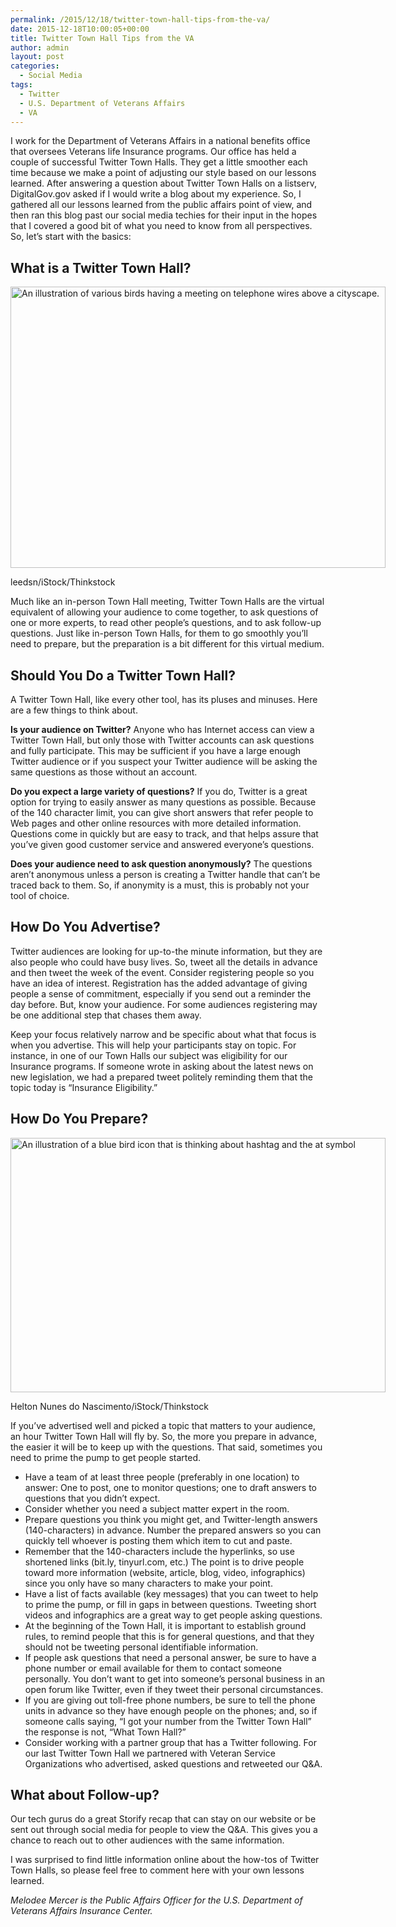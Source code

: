 ```yaml
---
permalink: /2015/12/18/twitter-town-hall-tips-from-the-va/
date: 2015-12-18T10:00:05+00:00
title: Twitter Town Hall Tips from the VA
author: admin
layout: post
categories:
  - Social Media
tags:
  - Twitter
  - U.S. Department of Veterans Affairs
  - VA
---
```


I work for the Department of Veterans Affairs in a national benefits office that oversees Veterans life Insurance programs. Our office has held a couple of successful Twitter Town Halls. They get a little smoother each time because we make a point of adjusting our style based on our lessons learned. After answering a question about Twitter Town Halls on a listserv, DigitalGov.gov asked if I would write a blog about my experience. So, I gathered all our lessons learned from the public affairs point of view, and then ran this blog past our social media techies for their input in the hopes that I covered a good bit of what you need to know from all perspectives. So, let’s start with the basics:

## What is a Twitter Town Hall?

<div id="attachment_335241" style="width: 610px" class="wp-caption aligncenter">
  <img class="size-full wp-image-335241" src="https://s3.amazonaws.com/sitesusa/wp-content/uploads/sites/212/2015/12/600-x-450-Vector-Card-With-Birds-leedsn-iStock-Thinkstock-484475995-Converted.jpg" alt="An illustration of various birds having a meeting on telephone wires above a cityscape." width="600" height="450" />
  
  <p class="wp-caption-text">
    leedsn/iStock/Thinkstock
  </p>
</div>

Much like an in-person Town Hall meeting, Twitter Town Halls are the virtual equivalent of allowing your audience to come together, to ask questions of one or more experts, to read other people’s questions, and to ask follow-up questions. Just like in-person Town Halls, for them to go smoothly you’ll need to prepare, but the preparation is a bit different for this virtual medium.

## Should You Do a Twitter Town Hall?

A Twitter Town Hall, like every other tool, has its pluses and minuses. Here are a few things to think about.

**Is your audience on Twitter?** Anyone who has Internet access can view a Twitter Town Hall, but only those with Twitter accounts can ask questions and fully participate. This may be sufficient if you have a large enough Twitter audience or if you suspect your Twitter audience will be asking the same questions as those without an account.

**Do you expect a large variety of questions?** If you do, Twitter is a great option for trying to easily answer as many questions as possible. Because of the 140 character limit, you can give short answers that refer people to Web pages and other online resources with more detailed information. Questions come in quickly but are easy to track, and that helps assure that you’ve given good customer service and answered everyone’s questions.

**Does your audience need to ask question anonymously?** The questions aren&#8217;t anonymous unless a person is creating a Twitter handle that can&#8217;t be traced back to them. So, if anonymity is a must, this is probably not your tool of choice.

## How Do You Advertise?

Twitter audiences are looking for up-to-the minute information, but they are also people who could have busy lives. So, tweet all the details in advance and then tweet the week of the event. Consider registering people so you have an idea of interest. Registration has the added advantage of giving people a sense of commitment, especially if you send out a reminder the day before. But, know your audience. For some audiences registering may be one additional step that chases them away.

Keep your focus relatively narrow and be specific about what that focus is when you advertise. This will help your participants stay on topic. For instance, in one of our Town Halls our subject was eligibility for our Insurance programs. If someone wrote in asking about the latest news on new legislation, we had a prepared tweet politely reminding them that the topic today is “Insurance Eligibility.”

## How Do You Prepare?

<div id="attachment_335281" style="width: 610px" class="wp-caption aligncenter">
  <img class="size-full wp-image-335281" src="https://s3.amazonaws.com/sitesusa/wp-content/uploads/sites/212/2015/12/600-x-407-Vector-illustration-social-network-blue-bird-icon-Helton-Nunes-do-Nascimento-iStock-Thinkstock-472352425.jpg" alt="An illustration of a blue bird icon that is thinking about hashtag and the at symbol" width="600" height="407" />
  
  <p class="wp-caption-text">
    Helton Nunes do Nascimento/iStock/Thinkstock
  </p>
</div>

If you’ve advertised well and picked a topic that matters to your audience, an hour Twitter Town Hall will fly by. So, the more you prepare in advance, the easier it will be to keep up with the questions. That said, sometimes you need to prime the pump to get people started.

  * Have a team of at least three people (preferably in one location) to answer: One to post, one to monitor questions; one to draft answers to questions that you didn&#8217;t expect.
  * Consider whether you need a subject matter expert in the room.
  * Prepare questions you think you might get, and Twitter-length answers (140-characters) in advance. Number the prepared answers so you can quickly tell whoever is posting them which item to cut and paste.
  * Remember that the 140-characters include the hyperlinks, so use shortened links (bit.ly, tinyurl.com, etc.) The point is to drive people toward more information (website, article, blog, video, infographics) since you only have so many characters to make your point.
  * Have a list of facts available (key messages) that you can tweet to help to prime the pump, or fill in gaps in between questions. Tweeting short videos and infographics are a great way to get people asking questions.
  * At the beginning of the Town Hall, it is important to establish ground rules, to remind people that this is for general questions, and that they should not be tweeting personal identifiable information.
  * If people ask questions that need a personal answer, be sure to have a phone number or email available for them to contact someone personally. You don’t want to get into someone’s personal business in an open forum like Twitter, even if they tweet their personal circumstances.
  * If you are giving out toll-free phone numbers, be sure to tell the phone units in advance so they have enough people on the phones; and, so if someone calls saying, “I got your number from the Twitter Town Hall” the response is not, “What Town Hall?”
  * Consider working with a partner group that has a Twitter following. For our last Twitter Town Hall we partnered with Veteran Service Organizations who advertised, asked questions and retweeted our Q&A.

## What about Follow-up?

Our tech gurus do a great Storify recap that can stay on our website or be sent out through social media for people to view the Q&A. This gives you a chance to reach out to other audiences with the same information.

I was surprised to find little information online about the how-tos of Twitter Town Halls, so please feel free to comment here with your own lessons learned.

<div class="hdivider">
</div>

_Melodee Mercer is the Public Affairs Officer for the U.S. Department of Veterans Affairs Insurance Center._